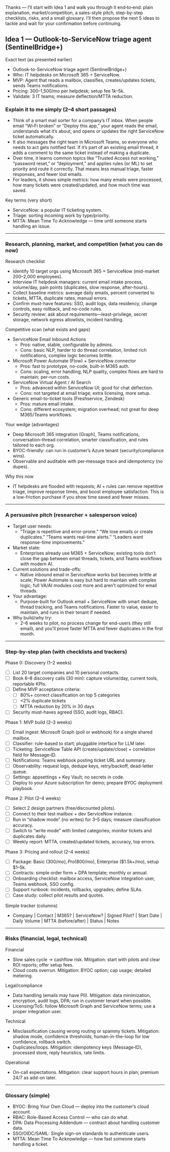 Thanks — I’ll start with Idea 1 and walk you through it end‑to‑end: plain explanation, market/competition, a sales-style pitch, step-by-step checklists, risks, and a small glossary. I’ll then propose the next 5 ideas to tackle and wait for your confirmation before continuing.

## Idea 1 — Outlook-to-ServiceNow triage agent (SentinelBridge+)

Exact text (as presented earlier)

- Outlook-to-ServiceNow triage agent (SentinelBridge+)
- Who: IT helpdesks on Microsoft 365 + ServiceNow.
- MVP: Agent that reads a mailbox, classifies, creates/updates tickets, sends Teams notifications.
- Pricing: $300–$1,500/mo per helpdesk; setup fee $1k–$5k.
- Validate: 3 IT teams; measure deflection/MTTA reduction.

### Explain it to me simply (2–4 short passages)

- Think of a smart mail sorter for a company’s IT inbox. When people email “Wi‑Fi broken” or “Deploy this app,” your agent reads the email, understands what it’s about, and opens or updates the right ServiceNow ticket automatically.
- It also messages the right team in Microsoft Teams, so everyone who needs to act gets notified fast. If it’s part of an existing email thread, it adds a comment to the same ticket instead of making a duplicate.
- Over time, it learns common topics like “Trusted Access not working,” “password reset,” or “deployment,” and applies rules (or ML) to set priority and route it correctly. That means less manual triage, faster responses, and fewer lost emails.
- For leaders, it shows simple metrics: how many emails were processed, how many tickets were created/updated, and how much time was saved.

Key terms (very short)

- ServiceNow: a popular IT ticketing system.
- Triage: sorting incoming work by type/priority.
- MTTA: Mean Time To Acknowledge — time until someone starts handling an issue.

---

### Research, planning, market, and competition (what you can do now)

Research checklist

- Identify 10 target orgs using Microsoft 365 + ServiceNow (mid-market 200–2,000 employees).
- Interview IT helpdesk managers: current email intake process, volume/day, pain points (duplicates, slow response, after-hours).
- Collect baseline metrics: average daily emails, percent converted to tickets, MTTA, duplicate rates, manual errors.
- Confirm must-have features: SSO, audit logs, data residency, change controls, easy rollback, and no-code rules.
- Security review: ask about requirements—least-privilege, secret storage, network egress allowlists, incident handling.

Competitive scan (what exists and gaps)

- ServiceNow Email Inbound Actions
  - Pros: native, stable, configurable by admins.
  - Cons: basic NLP, harder to do thread correlation, limited rich notifications, complex logic becomes brittle.
- Microsoft Power Automate (Flow) + ServiceNow connector
  - Pros: fast to prototype, no-code, built-in M365 auth.
  - Cons: scaling, error handling, NLP quality, complex flows are hard to maintain; per-run costs.
- ServiceNow Virtual Agent / AI Search
  - Pros: advanced within ServiceNow UI; good for chat deflection.
  - Cons: not targeted at email triage; extra licensing, more setup.
- Generic email-to-ticket tools (Freshservice, Zendesk)
  - Pros: mature email intake.
  - Cons: different ecosystem; migration overhead; not great for deep M365/Teams workflows.

Your wedge (advantages)

- Deep Microsoft 365 integration (Graph), Teams notifications, conversation-thread correlation, smarter classification, and rules tailored to each org.
- BYOC-friendly: can run in customer’s Azure tenant (security/compliance wins).
- Observable and auditable with per‑message trace and idempotency (no dupes).

Why this now

- IT helpdesks are flooded with requests; AI + rules can remove repetitive triage, improve response times, and boost employee satisfaction. This is a low-friction purchase if you show time saved and fewer misses.

---

### A persuasive pitch (researcher + salesperson voice)

- Target user needs:
  - “Triage is repetitive and error-prone.” “We lose emails or create duplicates.” “Teams wants real-time alerts.” “Leaders want response-time improvements.”
- Market state:
  - Enterprises already use M365 + ServiceNow; existing tools don’t close the gap between email threads, tickets, and Teams workflows with modern AI.
- Current solutions and trade-offs:
  - Native inbound email in ServiceNow works but becomes brittle at scale; Power Automate is easy but hard to maintain with complex logic; full VA/AI modules cost more and aren’t optimized for email threads.
- Your advantage:
  - Purpose-built for Outlook email + ServiceNow with smart dedupe, thread tracking, and Teams notifications. Faster to value, easier to maintain, and runs in their tenant if needed.
- Why build/why try:
  - 2–6 weeks to pilot, no process change for end-users (they still email), and you’ll prove faster MTTA and fewer duplicates in the first month.

---

### Step-by-step plan (with checklists and trackers)

Phase 0: Discovery (1–2 weeks)

- [ ] List 20 target companies and 10 personal contacts.
- [ ] Book 6–8 discovery calls (30 min): capture volume/day, current tools, reportable KPIs.
- [ ] Define MVP acceptance criteria:
  - [ ] 80%+ correct classification on top 5 categories
  - [ ] <2% duplicate tickets
  - [ ] MTTA reduction by 20% in 30 days
- [ ] Security must-haves agreed (SSO, audit logs, RBAC).

Phase 1: MVP build (2–3 weeks)

- [ ] Email ingest: Microsoft Graph (poll or webhook) for a single shared mailbox.
- [ ] Classifier: rule-based to start; pluggable interface for LLM later.
- [ ] Ticketing: ServiceNow Table API (create/update/close) + correlation field for Message‑ID.
- [ ] Notifications: Teams webhook posting ticket URL and summary.
- [ ] Observability: request logs, dedupe keys, retry/backoff, dead-letter queue.
- [ ] Settings: appsettings + Key Vault; no secrets in code.
- [ ] Deploy to your Azure subscription for demo; prepare BYOC deployment playbook.

Phase 2: Pilot (2–4 weeks)

- [ ] Select 2 design partners (free/discounted pilots).
- [ ] Connect to their test mailbox + dev ServiceNow instance.
- [ ] Run in “shadow mode” (no writes) for 3–5 days; measure classification accuracy.
- [ ] Switch to “write mode” with limited categories; monitor tickets and duplicates daily.
- [ ] Weekly report: MTTA, created/updated tickets, accuracy, top errors.

Phase 3: Pricing and rollout (2–4 weeks)

- [ ] Package: Basic ($300/mo), Pro ($800/mo), Enterprise ($1.5k+/mo), setup $1–5k.
- [ ] Contracts: simple order form + DPA template; monthly or annual.
- [ ] Onboarding checklist: mailbox access, ServiceNow integration user, Teams webhook, SSO config.
- [ ] Support runbook: incidents, rollbacks, upgrades; define SLAs.
- [ ] Case study: collect pilot results and quotes.

Simple tracker (columns)

- Company | Contact | M365? | ServiceNow? | Signed Pilot? | Start Date | Daily Volume | MTTA (before/after) | Status | Notes

---

### Risks (financial, legal, technical)

Financial

- Slow sales cycle → cashflow risk. Mitigation: start with pilots and clear ROI reports; offer setup fees.
- Cloud costs overrun. Mitigation: BYOC option; cap usage; detailed metering.

Legal/compliance

- Data handling (emails may have PII). Mitigation: data minimization, encryption, audit logs, DPA; run in customer tenant when possible.
- Licensing/ToS: follow Microsoft Graph and ServiceNow terms; use a proper integration user.

Technical

- Misclassification causing wrong routing or spammy tickets. Mitigation: shadow mode, confidence thresholds, human-in-the-loop for low confidence, rollback switch.
- Duplicates/loops. Mitigation: idempotency keys (Message‑ID), processed store, reply heuristics, rate limits.

Operational

- On-call expectations. Mitigation: clear support hours in plan; premium 24/7 as add-on later.

---

### Glossary (simple)

- BYOC: Bring Your Own Cloud — deploy into the customer’s cloud account.
- RBAC: Role-Based Access Control — who can do what.
- DPA: Data Processing Addendum — contract about handling customer data.
- SSO/OIDC/SAML: Single sign-on standards to authenticate users.
- MTTA: Mean Time To Acknowledge — how fast someone starts handling a ticket.
